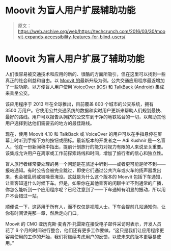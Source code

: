 # Moovit 为盲人用户扩展辅助功能 

> 原文：<https://web.archive.org/web/https://techcrunch.com/2016/03/30/moovit-expands-accessibility-features-for-blind-users/>

# Moovit 为盲人用户扩展了辅助功能

人们很容易被交通技术和应用的新的、很酷的方面所吸引，但在这里可以找到一些真正的社会利益和自由。以 [Moovit 的](https://web.archive.org/web/20221025223037/http://moovitapp.com/)最新升级为例。公共交通应用程序最近增加了一些功能，以方便盲人用户使用 [VoiceOver (iOS)](https://web.archive.org/web/20221025223037/https://www.apple.com/accessibility/ios/voiceover/) 和 [TalkBack (Android)](https://web.archive.org/web/20221025223037/http://www.androidcentral.com/what-google-talk-back) 集成来乘坐公交。

该应用程序于 2013 年在全球推出，目前覆盖 800 个城市的公交系统，拥有 3500 万用户。它使用公共交通系统的数据和实时用户更新来帮助人们规划最快、最好的路线。用户可以报告从拥挤的公交车到干净的地铁站台的一切，以帮助其他用户选择到达他们需要去的地方的最佳路线。

现在，使用 Moovit 4.10 和 TalkBack 或 VoiceOver 的用户可以在手指悬停在屏幕上时听到手指下方的按钮或图标。最新版本的开发者之一 Adi Kushnir 是一名盲人，他在一份新闻稿中指出，提前计划旅行的能力对视力有限的人来说至关重要。该集成允许用户在离家或工作前探索路线和时间，增加了旅行者的信心和独立性。

盲人旅行者经常要处理的另一个问题是在旅途中听到——或者更可能是听不到——报站通知。有时公告会被完全跳过，即使它们通过公共汽车或火车的扬声器发出来，也会被乱码或被噪音淹没。这就是为什么这个版本的 Moovit 包括下车通知，让乘客知道什么时候下车。但是，如果你在其他乘客的闲聊中听不到通常的广播，你怎么能听到一个应用程序呢？已经注意到了——下车通知有明显的振动，所以用户不会错过一站。

顺便说一下，这适用于所有人，而不仅仅是视障人士。下车会提前几站通知你，让你有时间读完那一章，然后走向门口。

Moovit 的 CMO·亚历克斯·麦肯齐·托雷斯在接受电子邮件采访时表示，开发人员花了 6 个月的时间进行整合，他们还有更多工作要做。“这只是我们让应用程序更容易使用的工作的开始，我们将继续考虑用户的反馈，以使未来的版本更容易使用。”